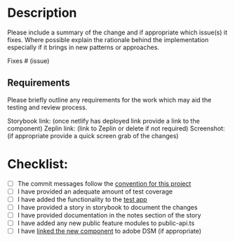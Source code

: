 # Description

Please include a summary of the change and if appropriate which issue(s) it fixes. Where possible explain the rationale behind the implementation especially if it brings in new patterns or approaches.

Fixes # (issue)

## Requirements

Please briefly outline any requirements for the work which may aid the testing and review process.

Storybook link: (once netlify has deployed link provide a link to the component)
Zeplin link: (link to Zeplin or delete if not required)
Screenshot: (if appropriate provide a quick screen grab of the changes)

# Checklist:

- [ ] The commit messages follow the [convention for this project](https://github.com/canopy-collective/canopy/blob/master/CONTRIBUTING.md#conventional-commits)
- [ ] I have provided an adequate amount of test coverage
- [ ] I have added the functionality to the [test app](/projects/canopy-test-app)
- [ ] I have provided a story in storybook to document the changes
- [ ] I have provided documentation in the notes section of the story
- [ ] I have added any new public feature modules to public-api.ts
- [ ] I have [linked the new component](<(https://github.com/Legal-and-General/canopy/blob/master/CONTRIBUTING.md#invision-dsm)>) to adobe DSM (if appropriate)
